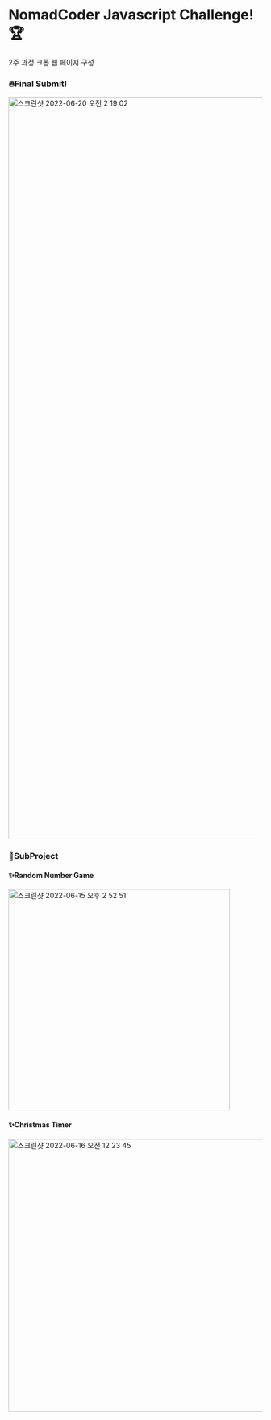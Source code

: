 # NomadCoder Javascript Challenge!🏆
2주 과정 크롬 웹 페이지 구성

### 🔥Final Submit!
<img width="1473" alt="스크린샷 2022-06-20 오전 2 19 02" src="https://user-images.githubusercontent.com/89017779/175058389-7080d9c5-76ed-4c50-a60b-0cf13af4a611.png">

### 🎯SubProject

#### ✨Random Number Game
<img width="439" alt="스크린샷 2022-06-15 오후 2 52 51" src="https://user-images.githubusercontent.com/89017779/175059186-14c8020c-e1e3-43c8-a26d-3054e1e24874.png">

#### ✨Christmas Timer
<img width="541" alt="스크린샷 2022-06-16 오전 12 23 45" src="https://user-images.githubusercontent.com/89017779/175058957-2a51b203-76c8-4bdd-a2f6-dff943ebebde.png">
